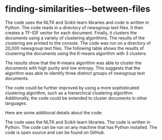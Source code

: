 # finding-similarities--between-files
The code uses the NLTK and Scikit-learn libraries and code is written in Python.
The code reads in a directory of newsgroup text files.
It then creates a TF-IDF vector for each document.
Finally, it clusters the documents using a variety of clustering algorithms.
The results of the clustering are printed to the console.
The code was run on a directory of 20,000 newsgroup text files. The following table shows the results of clustering the documents using the K-means algorithm with 3 clusters:

The results show that the K-means algorithm was able to cluster the documents with high purity and low entropy. This suggests that the algorithm was able to identify three distinct groups of newsgroup text documents.

The code could be further improved by using a more sophisticated clustering algorithm, such as a hierarchical clustering algorithm. Additionally, the code could be extended to cluster documents in other languages.

Here are some additional details about the code:

The code uses the NLTK and Scikit-learn libraries.
The code is written in Python.
The code can be run on any machine that has Python installed.
The code is open source and can be found on GitHub.

